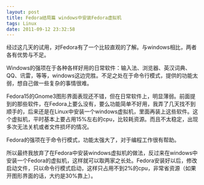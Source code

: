 ```yaml
---
layout: post
title: Fedora结局篇 windows中安装Fedora虚拟机
tags: Linux
date: 2011-09-12 23:32:58
---
```


经过这几天的试用，对Fedora有了一个比较直观的了解。与windows相比，两者各有优势与不足。
<p>Windows的强项在于各种各样好用的日常软件：输入法、浏览器、英汉词典、QQ、讯雷，等等，windows这边完胜。不足之处在于命令行模式，提供的功能太弱，想自己做一些复杂的事情很难。
<p>Fedora15的Gnome3图形界面表现还不错，但在日常软件上，明显薄弱。前面提到的那些软件，在Fedora上要么没有，要么功能简单不好用，我弄了几天找不到顺手的，后来还是在Linux中安装一个windows虚拟机，里面再装上这些软件。这个虚拟机，平时基本上要占用15%左右的cpu，比较耗资源。而且不太稳定，出现多次无法关机或者文件损坏的情况。
<p>Fedora的强项在于命令行模式，功能太强大了，对于编程工作很有帮助。
<p>所以最终我放弃了在Fedora中安装windows虚拟机的做法，反过来在windows中安装一个Fedora的虚拟机，这样就可以取两家之长处。Fedora安装好以后，修改启动文件，只以命令行模式启动，这样只占用不到2%的cpu，非常省资源（如果开图形界面的话，大约是30%靠上）。
